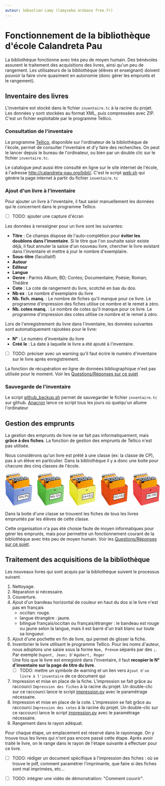 ```yaml
---
auteur: Sébastien Lamy (lamyseba arobase free.fr)
---
```


Fonctionnement de la bibliothèque d'école Calandreta Pau
===========================================================

La bibliothèque fonctionne avec très peu de moyen humain. Des bénévoles assurent
le traitement des acquisitions des livres, ainsi qu'un peu de rangement. Les 
utilisateurs de la bibliothèque (élèves et enseignant) doivent pouvoir la faire
vivre quasiment en autonomie (donc gérer les emprunts et le rangement).



Inventaire des livres
-------------------------------------
L'inventaire est stocké dans le fichier `inventaire.tc` à la racine du projet.
Les données y sont stockées au format XML, puis compressées avec ZIP.
C'est un fichier exploitable par le programme Tellico.


### Consultation de l'inventaire
Le programme [Tellico][], disponible sur l'ordinateur de la bibliothèque de 
l'école, permet de consulter l'inventaire et d'y faire des recherches. On peut 
le lancer depuis le bureau de l'ordinateur, ou bien par un double clic sur le 
fichier `inventaire.tc`.

Le catalogue peut aussi être consulté en ligne sur le site internet de l'école,
à l'adresse <http://calandreta-pau.org/bibli/>. C'est le script [web.sh][] qui 
génère la page internet à partir du fichier `inventaire.tc`


### Ajout d'un livre à l'inventaire
Pour ajouter un livre à l'inventaire, il faut saisir manuellement les données
qui le concernent dans le programme Tellico.

* [ ] TODO: ajouter une capture d'écran

Les données à renseigner pour un livre sont les suivantes:

* **Titre** : Ce champs dispose de l'auto-complétion pour 
  **éviter les doublons  dans l'inventaire**. Si le titre que l'on souhaite
  saisir existe déjà, il faut annuler la saisie d'un nouveau livre, chercher le 
  livre existant dans l'inventaire et mettre à jour le nombre d'exemplaire.
* **Sous-titre** (facultatif)
* **Auteur**
* **Editeur**
* **Langue**
* **Genre** : Parmis Album; BD; Contes; Documentaire; Poésie; Roman; Théâtre
* **Cote** : La cote de rangement du livre, scotché en bas du dos.
* **Nb ex** : Le nombre d'exemplaire du livre
* **Nb. fich. manq.** : Le nombre de fiches qu'il manque pour ce livre. Le 
  programme d'impression des fiches utilise ce nombre et le remet à zéro.
* **Nb. cotes manq.** : Le nombre de cotes qu'il manque pour ce livre. Le 
  programme d'impression des cotes utilise ce nombre et le remet à zéro.

Lors de l'enregistrement du livre dans l'inventaire, les données suivantes sont
automatiquement rajoutées pour le livre:

* **N°** : Le numéro d'inventaire du livre
* **Créé le** : La date à laquelle le livre a été ajouté à l'inventaire.

* [ ] TODO: préciser avec un warning qu'il faut écrire le numéro d'inventaire
  sur le livre après enregistrement.

La fonction de récupération en ligne de données bibliographique n'est pas 
utilisée pour le moment. Voir les [Questions/Réponses sur ce sujet](questions-reponses.html#les-données-bibliographiques-sont-elles-récupérées-en-ligne)



### Sauvegarde de l'inventaire
Le script [github_backup.sh][] permet de sauvegarder le fichier `inventaire.tc`
sur github. [Anacron][] lance ce script tous les jours où quelqu'un allume 
l'ordinateur




Gestion des emprunts
-------------------------------------
La gestion des emprunts de livre ne se fait pas informatiquement, mais **grâce
à des fiches**. La fonction de gestion des emprunts de Tellico n'est pas utilisée. 

Nous considérons qu'un livre est prêté à une classe (ex: la classe de CP), pas à 
un élève en particulier. Dans la bibliothèque il y a donc une boite pour
chacune des cinq classes de l'école. 

![cinq boites](images/boites.png)

Dans la boite d'une classe se trouvent les fiches de tous les livres empruntés 
par les élèves de cette classe.

Cette organisation n'a pas été choisie faute de moyen informatiques pour
gérer les emprunts, mais pour permettre un fonctionnement courant de la 
bibliothèque avec très peu de moyen humain. Voir les 
[Questions/Réponses sur ce sujet](questions-reponses.html#pourquoi-une-gestion-des-prêts-par-fiches).





Traitement des acquisitions de la bibliothèque
-------------------------------------
Les nouveaux livres qui sont acquis par la bibliothèque suivent le processus
suivant.

1. Nettoyage.
2. Réparation si nécessaire.
3. Couverture.
4. Ajout d'un bandeau horizontal de couleur en haut du dos si le livre n'est pas 
  en français  
    * occitan: rouge.
    * langue étrangère : jaune.
    * bilingue français/occitan ou français/étranger :  le bandeau est rouge ou 
      jaune selon la langue, mais il est barré d'un trait blanc sur toute sa
      longueur.
5. Ajout d'une pochette en fin de livre, qui permet de glisser la fiche.
6. Inventorier le livre utilisant le programme Tellico. Pour les noms d'auteur, 
   nous adoptons une saisie sous la forme `Nom, Prénom` séparés par des `;`.  
   Par exemple `Dupont, Jean; D'Agobert, Roger`     
   Une fois que le livre est enregistré dans l'inventaire, il faut **recopier le
   N° d'inventaire sur la page de titre du livre**.  
     * [ ] TODO: mettre un symbole de warning et un lien vers `Ajout d'un livre à l'inventaire`
       de ce document qui 
7. Impression et mise en place de la fiche. L'impression se fait grâce au 
   raccourci `Impression des fiches` à la racine du projet. Un double-clic
   sur ce raccourci lance le script [impression.py][] avec le paramétrage 
   nécessaire. 
8. Impression et mise en place de la cote. L'impression se fait grâce au
   raccourci `Impression des cotes` à la racine du projet. Un double-clic
   sur ce raccourci lance le script [impression.py][] avec le
   paramétrage nécessaire.
9. Rangement dans le rayon adéquat.

Pour chaque étape, un emplacement est réservé dans le rayonnage. On y trouve
tous les livres qui n'ont pas encore passé cette étape. Après avoir traité
le livre, on le range dans le rayon de l'étape suivante à effectuer pour
ce livre.
 
* [ ] TODO: rédiger un document spécifique à l'impression des fiches : où se
  trouve le pdf, comment paramétrer l'imprimante, que faire si des fiches sont
  mal imprimées, etc...
* [ ] TODO: intégrer une vidéo de démonstration: "Comment couvrir".



[Tellico]:http://tellico-project.org/
[impression.py]:utilisation-des-scripts.html#impressionpy
[web.sh]:utilisation-des-scripts.html#websh
[github_backup.sh]:utilisation-des-scripts.html#github_backupsh
[rename_authors.py]:utilisation-des-scripts.html#rename_authorspy
[anacron]:http://www.delafond.org/traducmanfr/man/man8/anacron.8.html
[page internet générée à partir du catalogue]:http://calandreta-pau.org/bibli/


